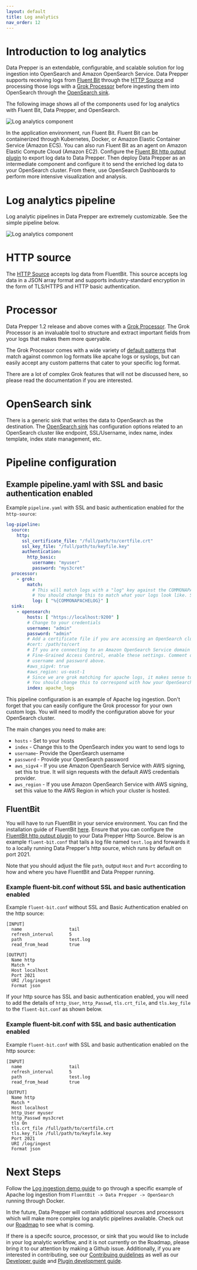 ```yaml
---
layout: default
title: Log analytics
nav_order: 12
---
```


# Introduction to log analytics

Data Prepper is an extendable, configurable, and scalable solution for log ingestion into OpenSearch and Amazon OpenSearch Service. Data Prepper supports receiving logs from [Fluent Bit](https://fluentbit.io/) through the [HTTP Source](https://github.com/opensearch-project/data-prepper/blob/main/data-prepper-plugins/http-source/README.md) and processing those logs with a [Grok Processor](https://github.com/opensearch-project/data-prepper/blob/main/data-prepper-plugins/grok-processor/README.md) before ingesting them into OpenSearch through the [OpenSearch sink](https://github.com/opensearch-project/data-prepper/blob/main/data-prepper-plugins/opensearch/README.md).

The following image shows all of the components used for log analytics with Fluent Bit, Data Prepper, and OpenSearch.

![Log analytics component]({{site.url}}{{site.baseurl}}/images/data-prepper/log-analytics/log-analytics-components.png)

In the application environment, run Fluent Bit. Fluent Bit can be containerized through Kubernetes, Docker, or Amazon Elastic Container Service (Amazon ECS). You can also run Fluent Bit as an agent on Amazon Elastic Compute Cloud (Amazon EC2). Configure the [Fluent Bit http output plugin](https://docs.fluentbit.io/manual/pipeline/outputs/http) to export log data to Data Prepper. Then deploy Data Prepper as an intermediate component and configure it to send the enriched log data to your OpenSearch cluster. From there, use OpenSearch Dashboards to perform more intensive visualization and analysis. 

# Log analytics pipeline 

Log analytic pipelines in Data Prepper are extremely customizable. See the simple pipeline below. 

![Log analytics component]({{site.url}}{{site.baseurl}}/images/data-prepper/log-analytics/log-ingestion-fluent-bit-data-prepper.png)

# HTTP source

The [HTTP Source](https://github.com/opensearch-project/data-prepper/blob/main/data-prepper-plugins/http-source/README.md) accepts log data from FluentBit. This source accepts log data in a JSON array format and supports industry-standard encryption in the form of TLS/HTTPS and HTTP basic authentication.

# Processor

Data Prepper 1.2 release and above comes with a [Grok Processor](https://github.com/opensearch-project/data-prepper/blob/main/data-prepper-plugins/grok-processor/README.md). The Grok Processor is an invaluable tool to structure and extract important fields from your logs that makes them more queryable.

The Grok Processor comes with a wide variety of [default patterns](https://github.com/thekrakken/java-grok/blob/master/src/main/resources/patterns/patterns) that match against common log formats like apcahe logs or syslogs, but can easily accept any custom patterns that cater to your specific log format.

There are a lot of complex Grok features that will not be discussed here, so please read the documentation if you are interested.

# OpenSearch sink

There is a generic sink that writes the data to OpenSearch as the destination. The [OpenSearch sink](https://github.com/opensearch-project/data-prepper/blob/main/data-prepper-plugins/opensearch/README.md) has configuration options related to an OpenSearch cluster like endpoint, SSL/Username, index name, index template, index state management, etc.

# Pipeline configuration

## Example pipeline.yaml with SSL and basic authentication enabled

Example `pipeline.yaml` with SSL and basic authentication enabled for the `http-source`:

```yaml
log-pipeline:
  source:
    http:
      ssl_certificate_file: "/full/path/to/certfile.crt"
      ssl_key_file: "/full/path/to/keyfile.key"
      authentication:
        http_basic:
          username: "myuser"
          password: "mys3cret"
  processor:
    - grok:
        match:
          # This will match logs with a "log" key against the COMMONAPACHELOG pattern (ex: { "log": "actual apache log..." } )
          # You should change this to match what your logs look like. See the grok documenation to get started.
          log: [ "%{COMMONAPACHELOG}" ]
  sink:
    - opensearch:
        hosts: [ "https://localhost:9200" ]
        # Change to your credentials
        username: "admin"
        password: "admin"
        # Add a certificate file if you are accessing an OpenSearch cluster with a self-signed certificate  
        #cert: /path/to/cert
        # If you are connecting to an Amazon OpenSearch Service domain without
        # Fine-Grained Access Control, enable these settings. Comment out the
        # username and password above.
        #aws_sigv4: true
        #aws_region: us-east-1
        # Since we are grok matching for apache logs, it makes sense to send them to an OpenSearch index named apache_logs.
        # You should change this to correspond with how your OpenSearch indixes are set up.
        index: apache_logs
```

This pipeline configuration is an example of Apache log ingestion. Don't forget that you can easily configure the Grok processor for your own custom logs. You will need to modify the configuration above for your OpenSearch cluster.

The main changes you need to make are:

* `hosts` - Set to your hosts
* `index` - Change this to the OpenSearch index you want to send logs to
* `username`- Provide the OpenSearch username
* `password` - Provide your OpenSearch password
* `aws_sigv4` - If you use Amazon OpenSearch Service with AWS signing, set this to true. It will sign requests with the default AWS credentials provider.
* `aws_region` - If you use Amazon OpenSearch Service with AWS signing, set this value to the AWS Region in which your cluster is hosted.

## FluentBit

You will have to run FluentBit in your service environment. You can find the installation guide of FluentBit [here](https://docs.fluentbit.io/manual/installation/getting-started-with-fluent-bit). Ensure that you can configure the [FluentBit http output plugin](https://docs.fluentbit.io/manual/pipeline/outputs/http) to your Data Prepper Http Source. Below is an example `fluent-bit.conf` that tails a log file named `test.log` and forwards it to a locally running Data Prepper's http source, which runs by default on port 2021. 

Note that you should adjust the file `path`, output `Host` and `Port` according to how and where you have FluentBit and Data Prepper running.

### Example fluent-bit.conf without SSL and basic authentication enabled

Example `fluent-bit.conf` without SSL and Basic Authentication enabled on the http source:

```
[INPUT]
  name                  tail
  refresh_interval      5
  path                  test.log
  read_from_head        true

[OUTPUT]
  Name http
  Match *
  Host localhost
  Port 2021
  URI /log/ingest
  Format json
```

If your http source has SSL and basic authentication enabled, you will need to add the details of `http_User`, `http_Passwd`, `tls.crt_file`, and `tls.key_file` to the `fluent-bit.conf` as shown below.

### Example fluent-bit.conf with SSL and basic authentication enabled

Example `fluent-bit.conf` with SSL and basic authentication enabled on the http source:

```
[INPUT]
  name                  tail
  refresh_interval      5
  path                  test.log
  read_from_head        true

[OUTPUT]
  Name http
  Match *
  Host localhost
  http_User myuser
  http_Passwd mys3cret
  tls On
  tls.crt_file /full/path/to/certfile.crt
  tls.key_file /full/path/to/keyfile.key
  Port 2021
  URI /log/ingest
  Format json
```

# Next Steps

Follow the [Log ingestion demo guide](https://github.com/opensearch-project/data-prepper/blob/main/examples/log-ingestion/README.md) to go through a specific example of Apache log ingestion from `FluentBit -> Data Prepper -> OpenSearch` running through Docker.

In the future, Data Prepper will contain additional sources and processors which will make more complex log analytic pipelines available. Check out our [Roadmap](https://github.com/opensearch-project/data-prepper/projects/1) to see what is coming.  

If there is a specifc source, processor, or sink that you would like to include in your log analytic workflow, and it is not currently on the Roadmap, please bring it to our attention by making a Github issue. Additionally, if you are interested in contributing, see our [Contribuing guidelines](../CONTRIBUTING.md) as well as our [Developer guide](developer_guide.md) and [Plugin development guide](plugin_development.md).
